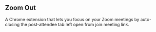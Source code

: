 ## Zoom Out

A Chrome extension that lets you focus on your Zoom meetings by auto-closing the post-attendee tab left open from join meeting link.
